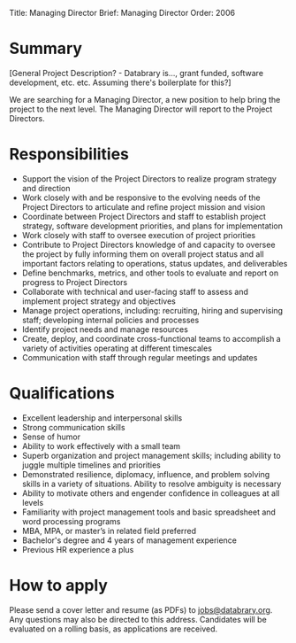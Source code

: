 Title: Managing Director
Brief: Managing Director
Order: 2006

# Summary

[General Project Description? - Databrary is..., grant funded, software development, etc. etc. Assuming there's boilerplate for this?]

We are searching for a Managing Director, a new position to help bring the project to the next level. The Managing Director will report to the Project Directors.

# Responsibilities

- Support the vision of the Project Directors to realize program strategy and direction
- Work closely with and be responsive to the evolving needs of the Project Directors to articulate and refine project mission and vision
- Coordinate between Project Directors and staff to establish project strategy, software development priorities, and plans for implementation
- Work closely with staff to oversee execution of project priorities 
- Contribute to Project Directors knowledge of and capacity to oversee the project by fully informing them on overall project status and all important factors relating to operations, status updates, and deliverables
- Define benchmarks, metrics, and other tools to evaluate and report on progress to Project Directors
- Collaborate with technical and user-facing staff to assess and implement project strategy and objectives
- Manage project operations, including: recruiting, hiring and supervising staff; developing internal policies and processes
- Identify project needs and manage resources 
- Create, deploy, and coordinate cross-functional teams to accomplish a variety of activities operating at different timescales
- Communication with staff through regular meetings and updates 

# Qualifications

- Excellent leadership and interpersonal skills
- Strong communication skills
- Sense of humor
- Ability to work effectively with a small team
- Superb organization and project management skills; including ability to juggle multiple timelines and priorities
- Demonstrated resilience, diplomacy, influence, and problem solving skills in a variety of situations. Ability to resolve ambiguity is necessary
- Ability to motivate others and engender confidence in colleagues at all levels
- Familiarity with project management tools and basic spreadsheet and word processing programs 
- MBA, MPA, or master’s in related field preferred
- Bachelor's degree and 4 years of management experience 
- Previous HR experience a plus

# How to apply

Please send a cover letter and resume (as PDFs) to jobs@databrary.org. Any questions may also be directed to this address. Candidates will be evaluated on a rolling basis, as applications are received.


